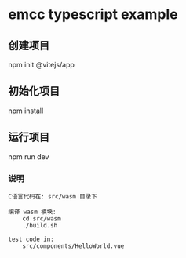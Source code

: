 # emcc typescript example

## 创建项目

npm init @vitejs/app

## 初始化项目

npm install

## 运行项目

npm run dev

### 说明

    C语言代码在: src/wasm 目录下

    编译 wasm 模块:
        cd src/wasm
        ./build.sh

    test code in:
        src/components/HelloWorld.vue